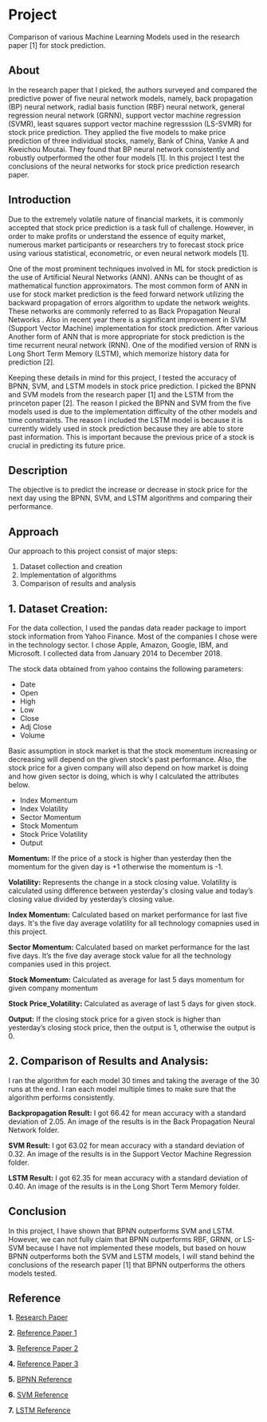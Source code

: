 # Project
Comparison of various Machine Learning Models used in the research paper [1] for stock prediction.

## About
In the research paper that I picked, the authors surveyed and compared the predictive power of five neural network models, namely, back propagation (BP) neural network, radial basis function (RBF) neural network, general regression neural network (GRNN), support vector machine regression (SVMR), least squares support vector machine regresssion (LS-SVMR) for stock price prediction. They applied the five models to make price prediction of three individual stocks, namely, Bank of China, Vanke A and Kweichou Moutai. They found that BP neural network consistently and robustly outperformed the other four models [1]. In this project I test the conclusions of the neural networks for stock price prediction research paper.

## Introduction
Due to the extremely volatile nature of financial markets, it is commonly accepted that stock price prediction is a task full of challenge. However, in order to make profits or understand the essence of equity market, numerous market participants or researchers try to forecast stock price using various statistical, econometric, or even neural network models [1].

One of the most prominent techniques involved in ML for stock prediction is the use of Artificial Neural Networks (ANN). ANNs can be thought of as mathematical function approximators. The most common form of ANN in use for stock market prediction is the feed forward network utilizing the backward propagation of errors algorithm to update the network weights. These networks are commonly referred to as Back Propagation Neural Networks . Also in recent year there is a significant improvement in SVM (Support Vector Machine) implementation for stock prediction. After various Another form of ANN that is more appropriate for stock prediction is the time recurrent neural network (RNN). One of the modified version of RNN is Long Short Term Memory (LSTM), which memorize history data for prediction [2].

Keeping these details in mind for this project, I tested the accuracy of BPNN, SVM, and LSTM models in stock price prediction. I picked the BPNN and SVM models from the research paper [1] and the LSTM from the princeton paper [2]. The reason I picked the BPNN and SVM from the five models used is due to the implementation difficulty of the other models and time constraints. The reason I included the LSTM  model is because it is currently widely used in stock prediction because they are able to store past information. This is important because the previous price of a stock is crucial in predicting its future price.

## Description
The objective is to predict the increase or decrease in stock price for the next day using the BPNN, SVM, and LSTM algorithms and comparing their performance.

## Approach
Our approach to this project consist of major steps:

1. Dataset collection and creation
2. Implementation of algorithms
3. Comparison of results and analysis

## 1.	Dataset Creation:
For the data collection, I used the pandas data reader package to import stock information from Yahoo Finance. Most of the companies I chose were in the technology sector. I chose Apple, Amazon, Google, IBM, and Microsoft. I collected data from January 2014 to December 2018.

The stock data obtained from yahoo contains the following parameters:

*   Date
*   Open
*   High
*   Low
*   Close
*   Adj Close
*   Volume

Basic assumption in stock market is that the stock momentum increasing or decreasing will depend on the given stock's past performance. Also, the stock price for a given company will also depend on how market is doing and how given sector is doing, which is why I calculated the attributes below.

*   Index Momentum
*   Index Volatility
*   Sector Momentum
*   Stock Momentum
*   Stock Price Volatility
*   Output

**Momentum:** If the price of a stock is higher than yesterday then the momentum for the given day is +1 otherwise the momentum is -1.

**Volatility:** Represents the change in a stock closing value. Volatility is calculated using difference between yesterday's closing value and today’s closing value divided by yesterday’s closing value.

**Index Momentum:** Calculated based on market performance for last five days. It's the five day average volatility for all technology comapnies used in this project.

**Sector Momentum:** Calculated based on market performance for the last five days. It’s the five day average stock value for all the technology companies used in this project.

**Stock Momentum:** Calculated as average for last 5 days momentum for given company momentum

**Stock Price_Volatility:** Calculated as average of last 5 days for given stock.

**Output:** If the closing stock price for a given stock is higher than yesterday’s closing stock price, then the output is 1, otherwise the output is 0.

## 2.	Comparison of Results and Analysis:

I ran the algorithm for each model 30 times and taking the average of the 30 runs at the end. I ran each model multiple times to make sure that the algorithm performs consistently.

**Backpropagation Result:**
I got 66.42 for mean accuracy with a standard deviation of 2.05. An image of the results is in the Back Propagation Neural Network folder.

**SVM Result:**
I got 63.02 for mean accuracy with a standard deviation of 0.32.  An image of the results is in the Support Vector Machine Regression folder.

**LSTM Result:**
I got 62.35 for mean accuracy with a standard deviation of 0.40.  An image of the results is in the Long Short Term Memory folder.

## Conclusion

In this project, I have shown that BPNN outperforms SVM and LSTM. However, we can not fully claim that BPNN outperforms RBF, GRNN, or LS-SVM because I have not implemented these models, but based on houw BPNN outperforms both the SVM and LSTM models, I will stand behind the conclusions of the research paper [1] that BPNN outperforms the others models tested. 

## Reference
**1.**
[Research Paper](https://arxiv.org/pdf/1805.11317v1.pdf)

**2.**
[Reference Paper 1](https://www.cs.princeton.edu/sites/default/files/uploads/saahil_madge.pdf)

**3.**
[Reference Paper 2](https://link.springer.com/article/10.1007%2FBF00126626)

**4.**
[Reference Paper 3](https://ieeexplore-ieee-org.ezproxy.lib.vt.edu/document/859420?arnumber=859420&SID=EBSCO:edseee)

**5.**
[BPNN Reference](https://machinelearningmastery.com/implement-backpropagation-algorithm-scratch-python/)

**6.**
[SVM Reference](https://scikit-learn.org/stable/modules/svm.html)

**7.**
[LSTM Reference](https://machinelearningmastery.com/time-series-prediction-lstm-recurrent-neural-networks-python-keras/)
